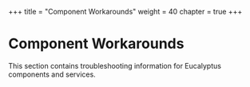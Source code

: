 +++
title = "Component Workarounds"
weight = 40
chapter = true
+++


# Component Workarounds
This section contains troubleshooting information for Eucalyptus components and services.


